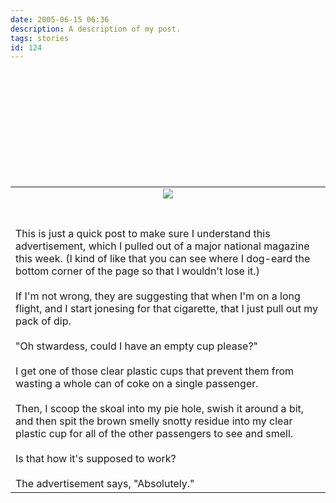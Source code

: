 ```yaml
---
date: 2005-06-15 06:36
description: A description of my post.
tags: stories
id: 124
---
```

<table ALIGN="center" BORDER=0 CELLSPACING=0 CELLPADDING=0 WIDTH="90%"><br />
<br />
<skinny :nohome><tr ALIGN="center"><br />
	<td align="center"><a href="http://trysmokeless.com" target="_blank"><img src="/img/SkoalAd.jpg"/></a> </td><br />
	<br />
</tr><br />
<tr ALIGN="left"></tr></skinny><br />
	<td><br /><br />This is just a quick post to make sure I understand this advertisement, which I pulled out of a major national magazine this week.  (I kind of like that you can see where I dog-eard the bottom corner of the page so that I wouldn't lose it.)<br /><br />If I'm not wrong, they are suggesting that when I'm on a long flight, and I start jonesing for that cigarette, that I just pull out my pack of dip.<br /><br />"Oh stwardess, could I have an empty cup please?"<br /><br />I get one of those clear plastic cups that prevent them from wasting a whole can of coke on a single passenger.<br /><br />Then, I scoop the skoal into my pie hole, swish it around a bit, and then spit the brown smelly snotty residue into my clear plastic cup for all of the other passengers to see and smell.<br /><br />Is that how it's supposed to work?<br /><br />The advertisement says, "Absolutely."</td><br />
	<br />
<br />
</table><br />

